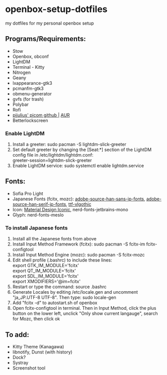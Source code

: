 # openbox-setup-dotfiles
my dotfiles for my personal openbox setup

<h2>Programs/Requirements:</h2>
<ul>
	<li>Stow</li> 
	<li>Openbox, obconf </li>
	<li>LightDM</li>
	<li>Terminal - Kitty</li>
	<li>Nitrogen</li>
	<li>Geany</li>
	<li>lxappearance-gtk3</li>
	<li>pcmanfm-gtk3</li>
	<li>obmenu-generator</li>
	<li>gvfs (for trash)</li>
	<li>Polybar</li>
	<li>Rofi</li>
	<li><a href=https://github.com/pijulius/picom> pijulius' picom github </a> | <a href=https://aur.archlinux.org/packages/picom-pijulius-git> AUR </a></li>
	<li>Betterlockscreen</li>
</ul>
<h3>Enable LightDM</h3>
<ol>
	<li>Install a greeter: sudo pacman -S lightdm-slick-greeter</li>
	<li>Set default greeter by changing the [Seat:*] section of the LightDM config file in /etc/lightdm/lightdm.conf:</li>
	greeter-session=lightdm-slick-greeter
	<li>Enable LightDM service: sudo systemctl enable lightdm.service</li>
</ol>

<h2>Fonts:</h2>
<ul>
	<li>Sofia Pro Light</li>
	<li>Japanese Fonts (fcitx, mozc): <a href=https://archlinux.org/packages/?name=adobe-source-han-sans-jp-fonts>adobe-source-han-sans-jp-fonts</a>, <a href=https://archlinux.org/packages/?name=adobe-source-han-serif-jp-fonts>adobe-source-han-serif-jp-fonts</a>, <a href=https://aur.archlinux.org/packages/ttf-vlgothic/>ttf-vlgothic</a> </li>
	<li>Icon: <a href=https://aur.archlinux.org/packages/ttf-material-design-iconic-font>Material Design Iconic</a>, nerd-fonts-jetbrains-mono</li>
	<li>Glyph: nerd-fonts-meslo</li>
</ul>

<h3>To install Japanese fonts</h3>
<ol>
	<li>Install all the Japanese fonts from above</li>
	<li>Install Input Method Framework (fcitx): sudo pacman -S fcitx-im fcitx-configtool</li>
	<li>Install Input Method Engine (mozc): sudo pacman -S fcitx-mozc</li>
	<li>Edit shell profile (.bashrc) to include these lines:</li>
	export GTK_IM_MODULE='fcitx'<br>
	export QT_IM_MODULE='fcitx'<br>
	export SDL_IM_MODULE='fcitx'<br>
	export XMODIFIERS='@im=fcitx'<br>
	<li>Restart or type the command: source .bashrc</li>
	<li>Generate Locales by editing /etc/locale.gen and uncomment "ja_JP.UTF-8 UTF-8". Then type: sudo locale-gen</li>
	<li>Add "fcitx -d" to autostart.sh of openbox</li>
	<li>Open fcitx-configtool in terminal. Then in Input Method, click the plus button on the lower left, unclick "Only show current langauge", search for Mozc, then click ok</li>
</ol>

<h2>To add:</h2>
<ul>
	<li>Kitty Theme (Kanagawa)</li>
	<li>libnotify, Dunst (with history)</li>
	<li>Dock?</li>
	<li>Systray</li>
	<li>Screenshot tool</li>
</ul>
